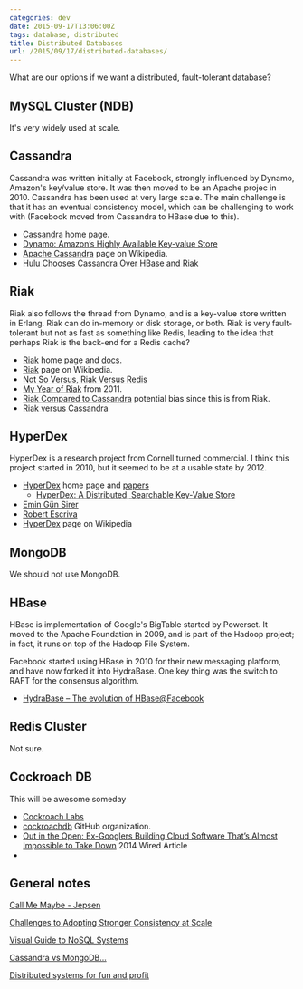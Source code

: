 ```yaml
---
categories: dev
date: 2015-09-17T13:06:00Z
tags: database, distributed
title: Distributed Databases
url: /2015/09/17/distributed-databases/
---
```


What are our options if we want a distributed, fault-tolerant database?

## MySQL Cluster (NDB)

It's very widely used at scale.

## Cassandra

Cassandra was written initially at Facebook, strongly influenced by Dynamo,
Amazon's key/value store. It was then moved to be an Apache projec in 2010. Cassandra has been
used at very large scale. The main challenge is that it has an eventual consistency model, which
can be challenging to work with (Facebook moved from Cassandra to HBase due to this).

* [Cassandra](http://cassandra.apache.org/) home page.
* [Dynamo: Amazon’s Highly Available Key-value Store](http://www.allthingsdistributed.com/files/amazon-dynamo-sosp2007.pdf)
* [Apache Cassandra](https://en.wikipedia.org/wiki/Apache_Cassandra) page on Wikipedia.
* [Hulu Chooses Cassandra Over HBase and Riak](http://www.datacenterknowledge.com/archives/2014/07/31/hulu-cassandra-vs-hbase-vs-riak/)

## Riak

Riak also follows the thread from Dynamo, and is a key-value store written in Erlang. Riak can do in-memory
or disk storage, or both. Riak is very fault-tolerant but not as fast as something like Redis, leading to the
idea that perhaps Riak is the back-end for a Redis cache?

* [Riak](http://basho.com/products/) home page and [docs](http://docs.basho.com/riak/latest/).
* [Riak](https://en.wikipedia.org/wiki/Riak) page on Wikipedia.
* [Not So Versus, Riak Versus Redis](http://compositecode.com/2013/02/10/riak-redis/)
* [My Year of Riak](http://inaka.net/blog/2011/08/25/when-to-use-riak/) from 2011.
* [Riak Compared to Cassandra](http://docs.basho.com/riak/1.3.1/references/appendices/comparisons/Riak-Compared-to-Cassandra/) potential bias since this is from Riak.
* [Riak versus Cassandra](http://basho.com/posts/technical/riak-vs-cassandra/)

## HyperDex

HyperDex is a research project from Cornell turned commercial. I think this project started in 2010, but
it seemed to be at a usable state by 2012.

* [HyperDex](http://hyperdex.org/) home page and [papers](http://hyperdex.org/papers/)
  * [HyperDex: A Distributed, Searchable Key-Value Store](http://hyperdex.org/papers/hyperdex.pdf)
* [Emin Gün Sirer](https://www.cs.cornell.edu/people/egs/)
* [Robert Escriva](http://rescrv.net/)
* [HyperDex](https://en.wikipedia.org/wiki/HyperDex) page on Wikipedia

## MongoDB

We should not use MongoDB.

## HBase

HBase is implementation of Google's BigTable started by Powerset. It moved to the Apache Foundation in 
2009, and is part of the Hadoop project; in fact, it runs on top of the Hadoop File System.

Facebook started using HBase in 2010 for their new messaging platform, and have now forked it into
HydraBase. One key thing was the switch to RAFT for the consensus algorithm.

* [HydraBase – The evolution of HBase@Facebook](https://code.facebook.com/posts/321111638043166/hydrabase-the-evolution-of-hbase-facebook/)

## Redis Cluster

Not sure.

## Cockroach DB

This will be awesome someday

* [Cockroach Labs](http://www.cockroachlabs.com/)
* [cockroachdb](https://github.com/cockroachdb) GitHub organization.
* [Out in the Open: Ex-Googlers Building Cloud Software That’s Almost Impossible to Take Down](http://www.wired.com/2014/07/cockroachdb/) 2014 Wired Article
* 

## General notes

[Call Me Maybe - Jepsen](https://aphyr.com/tags/Jepsen)

[Challenges to Adopting Stronger Consistency at Scale](https://www.usenix.org/system/files/conference/hotos15/hotos15-paper-ajoux.pdf)

[Visual Guide to NoSQL Systems](http://blog.nahurst.com/visual-guide-to-nosql-systems)

[Cassandra vs MongoDB...](http://kkovacs.eu/cassandra-vs-mongodb-vs-couchdb-vs-redis)

[Distributed systems for fun and profit](http://book.mixu.net/distsys/single-page.html)

